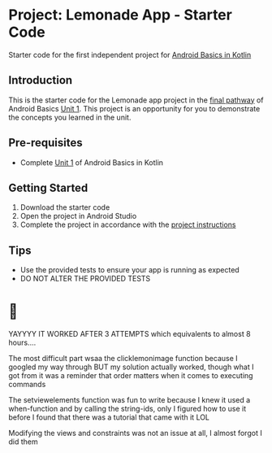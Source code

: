 Project: Lemonade App - Starter Code
==================================

Starter code for the first independent project for [Android Basics in Kotlin](https://developer.android.com/courses/android-basics-kotlin/course)

Introduction
------------

This is the starter code for the Lemonade app project in the [final pathway](https://developer.android.com/courses/pathways/android-basics-kotlin-four) of Android Basics [Unit 1](https://developer.android.com/courses/android-basics-kotlin/unit-1). This project is an opportunity for you to demonstrate the concepts you learned in the unit.

Pre-requisites
--------------

- Complete [Unit 1](https://developer.android.com/courses/android-basics-kotlin/unit-1) of Android Basics in Kotlin

Getting Started
---------------

1. Download the starter code
2. Open the project in Android Studio
3. Complete the project in accordance with the [project instructions](https://developer.android.com/codelabs/basic-android-kotlin-training-project-lemonade)

Tips
----

- Use the provided tests to ensure your app is running as expected
- DO NOT ALTER THE PROVIDED TESTS



# 🍋
YAYYYY IT WORKED AFTER 3 ATTEMPTS which equivalents to almost 8 hours.... 

The most difficult part wsaa the clicklemonimage function because I googled my way through BUT my solution actually worked, though what I got from it was a reminder that order matters when it comes to executing commands

The setviewelements function was fun to write because I knew it used a when-function and by calling the string-ids, only I figured how to use it before I found that there was a tutorial that came with it LOL 

Modifying the views and constraints was not an issue at all, I almost forgot I did them 
